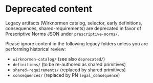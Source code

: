# Deprecated content

Legacy artifacts (Wirknormen catalog, selector, early definitions, consequences, shared-requirements) are deprecated in favor of Prescriptive Norms JSON under `prescriptive-norms/`.

Please ignore content in the following legacy folders unless you are performing historical review:
- `wirknormen-catalog/` (see also `deprecated/`)
- `definitions/` (to be re-authored as shared primitives)
- `shared-requirements/` (replaced by shared primitives)
- `consequences/` (replaced by PN `legal_consequence`)


